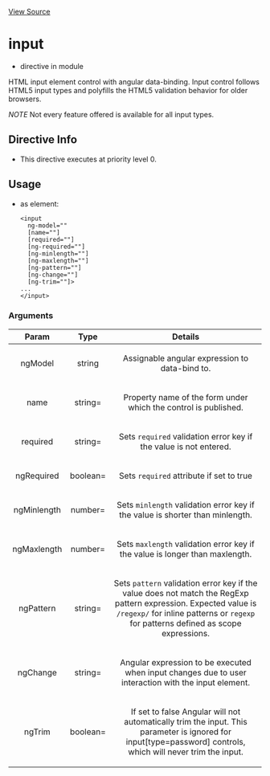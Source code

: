 

[View Source](http://github.com///tree/master/#L17280)



# input



* directive in module []()






HTML input element control with angular data-binding. Input control follows HTML5 input types
and polyfills the HTML5 validation behavior for older browsers.

*NOTE* Not every feature offered is available for all input types.








## Directive Info


* This directive executes at priority level 0.


## Usage




* as element:
    ```
    <input
      ng-model=""
      [name=""]
      [required=""]
      [ng-required=""]
      [ng-minlength=""]
      [ng-maxlength=""]
      [ng-pattern=""]
      [ng-change=""]
      [ng-trim=""]>
    ...
    </input>
    ```




### Arguments

| Param | Type | Details |
| :--: | :--: | :--: |
| ngModel | string | <p>Assignable angular expression to data-bind to.</p>  |
| name | string= | <p>Property name of the form under which the control is published.</p>  |
| required | string= | <p>Sets <code>required</code> validation error key if the value is not entered.</p>  |
| ngRequired | boolean= | <p>Sets <code>required</code> attribute if set to true</p>  |
| ngMinlength | number= | <p>Sets <code>minlength</code> validation error key if the value is shorter than minlength.</p>  |
| ngMaxlength | number= | <p>Sets <code>maxlength</code> validation error key if the value is longer than maxlength.</p>  |
| ngPattern | string= | <p>Sets <code>pattern</code> validation error key if the value does not match the RegExp pattern expression. Expected value is <code>/regexp/</code> for inline patterns or <code>regexp</code> for patterns defined as scope expressions.</p>  |
| ngChange | string= | <p>Angular expression to be executed when input changes due to user interaction with the input element.</p>  |
| ngTrim | boolean= | <p>If set to false Angular will not automatically trim the input. This parameter is ignored for input[type=password] controls, which will never trim the input.</p>  |




